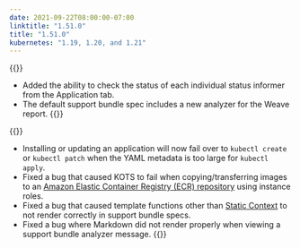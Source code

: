 ```yaml
---
date: 2021-09-22T08:00:00-07:00
linktitle: "1.51.0"
title: "1.51.0"
kubernetes: "1.19, 1.20, and 1.21"
---
```


{{<features>}}
 * Added the ability to check the status of each individual status informer from the Application tab.
 * The default support bundle spec includes a new analyzer for the Weave report.
{{</features>}}

{{<fixes>}}
 * Installing or updating an application will now fail over to `kubectl create` or `kubectl patch` when the YAML metadata is too large for `kubectl apply`.
 * Fixed a bug that caused KOTS to fail when copying/transferring images to an [Amazon Elastic Container Registry (ECR) repository](/kotsadm/registries/self-hosted-registry/#docker-registry) using instance roles.
 * Fixed a bug that caused template functions other than [Static Context](https://kots.io/reference/template-functions/static-context/) to not render correctly in support bundle specs.
 * Fixed a bug where Markdown did not render properly when viewing a support bundle analyzer message.
{{</fixes>}}
